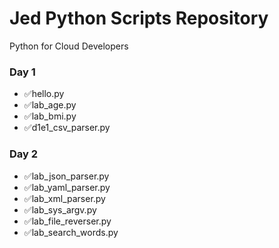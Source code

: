 # Jed Python Scripts Repository

Python for Cloud Developers

### Day 1

* ✅hello.py
* ✅lab_age.py
* ✅lab_bmi.py
* ✅d1e1_csv_parser.py

### Day 2

* ✅lab_json_parser.py
* ✅lab_yaml_parser.py
* ✅lab_xml_parser.py
* ✅lab_sys_argv.py
* ✅lab_file_reverser.py
* ✅lab_search_words.py

